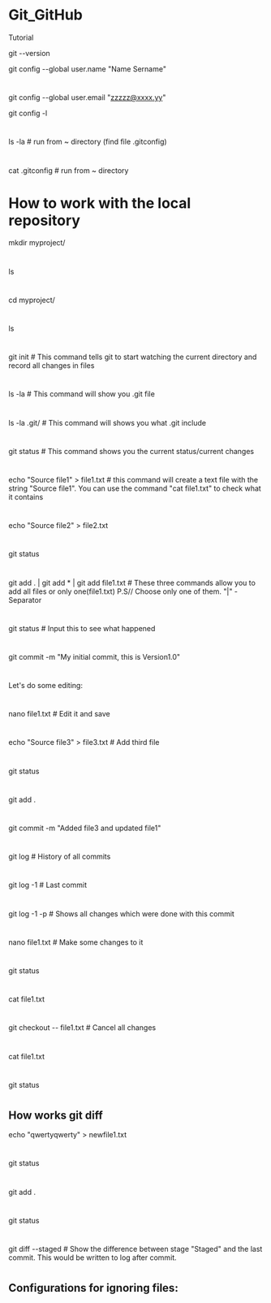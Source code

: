 # Git_GitHub
Tutorial

git --version

git config --global user.name "Name Sername"
#
git config --global user.email "zzzzz@xxxx.yy"

git config -l
#
ls -la  # run from ~ directory (find file .gitconfig)
#
cat .gitconfig # run from ~ directory

# How to work with the local repository

mkdir myproject/
#
ls
#
cd myproject/
#
ls
#
git init # This command tells git to start watching the current directory and record all changes in files
#
ls -la # This command will show you .git file
#
ls -la .git/ # This command will shows you what .git include
#
git status # This command shows you the current status/current changes
#
echo "Source file1" > file1.txt # this command will create a text file with the string "Source file1". You can use the command "cat file1.txt" to check what it contains
#
echo "Source file2" > file2.txt
#
git status
#
git add . | git add * | git add file1.txt # These three commands allow you to add all files or only one(file1.txt) P.S// Choose only one of them. "|" - Separator
#
git status # Input this to see what happened
#
git commit -m "My initial commit, this is Version1.0"
#
Let's do some editing:
#
nano file1.txt # Edit it and save
#
echo "Source file3" > file3.txt # Add third file
#
git status
#
git add .
#
git commit -m "Added file3 and updated file1"
#
git log # History of all commits
#
git log -1 # Last commit
#
git log -1 -p # Shows all changes which were done with this commit
#
nano file1.txt # Make some changes to it
#
git status
#
cat file1.txt
#
git checkout -- file1.txt # Cancel all changes
#
cat file1.txt
#
git status
#
How works git diff
-
echo "qwertyqwerty" > newfile1.txt
#
git status
#
git add .
#
git status
#
git diff --staged # Show the difference between stage "Staged" and the last commit. This would be written to log after commit.
#
Configurations for ignoring files:
-









